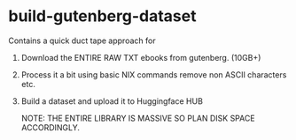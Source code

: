 # build-gutenberg-dataset
Contains a quick duct tape approach for 
1. Download the ENTIRE RAW TXT ebooks from gutenberg. (10GB+)
2. Process it  a bit using basic NIX commands remove non ASCII characters etc.
3. Build a dataset and upload it to Huggingface HUB

   NOTE: THE ENTIRE LIBRARY IS MASSIVE SO PLAN DISK SPACE ACCORDINGLY.
